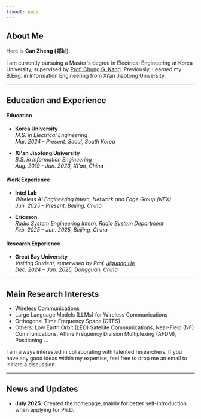 ```yaml
---
layout: page
---
```


## About Me

Here is **Can Zheng (郑灿)**.<br>

I am currently pursuing a Master's degree in Electrical Engineering at Korea University, supervised by [Prof. Chung G. Kang](https://scholar.google.com/citations?user=sNq_h_8AAAAJ&hl=en). Previously, I earned my B.Eng. in Information Engineering from Xi’an Jiaotong University.

---

## Education and Experience


#### Education

- **Korea University**<br>*M.S. in Electrical Engineering* <br>*Mar. 2024 - Present, Seoul, South Korea*

- **Xi'an Jiaotong University**<br>*B.S. in Information Engineering* <br>*Aug. 2019 - Jun. 2023, Xi'an, China*<br>


#### Work Experience
- **Intel Lab**<br>*Wireless AI Engineering Intern, Network and Edge Group (NEX)*<br>*Jun. 2025 – Present, Beijing, China*
    
- **Ericsson**<br>*Radio System Engineering Intern, Radio System Department*<br>*Feb. 2025 – Jun. 2025, Beijing, China*

#### Research Experience
- **Great Bay University**<br>*Visiting Student, supervised by Prof. [Jiguang He](https://jiguanghegbu.github.io/)*<br>*Dec. 2024 – Jan. 2025, Dongguan, China*

---

## Main Research Interests
- Wireless Communications
- Large Language Models (LLMs) for Wireless Communications
- Orthogonal Time Frequency Space (OTFS)
- Others: Low Earth Orbit (LEO) Satellite Communications, Near-Field (NF) Communications, Affine Frequency Division Multiplexing (AFDM), Positioning ...
  
I am always interested in collaborating with talented researchers. If you have any good ideas within my expertise, feel free to drop me an email to initiate a discussion.

---

## News and Updates

- **July 2025**: Created the homepage, mainly for better self-introduction when applying for Ph.D.
